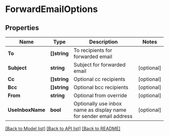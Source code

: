 # ForwardEmailOptions

## Properties

Name | Type | Description | Notes
------------ | ------------- | ------------- | -------------
**To** | **[]string** | To recipients for forwarded email | 
**Subject** | **string** | Subject for forwarded email | [optional] 
**Cc** | **[]string** | Optional cc recipients | [optional] 
**Bcc** | **[]string** | Optional bcc recipients | [optional] 
**From** | **string** | Optional from override | [optional] 
**UseInboxName** | **bool** | Optionally use inbox name as display name for sender email address | [optional] 

[[Back to Model list]](../README#documentation-for-models) [[Back to API list]](../README#documentation-for-api-endpoints) [[Back to README]](../README)


